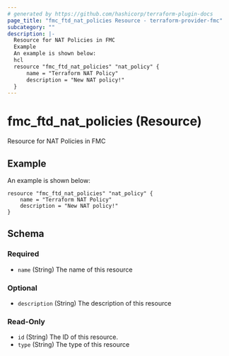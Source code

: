 ```yaml
---
# generated by https://github.com/hashicorp/terraform-plugin-docs
page_title: "fmc_ftd_nat_policies Resource - terraform-provider-fmc"
subcategory: ""
description: |-
  Resource for NAT Policies in FMC
  Example
  An example is shown below:
  hcl
  resource "fmc_ftd_nat_policies" "nat_policy" {
      name = "Terraform NAT Policy"
      description = "New NAT policy!"
  }
---
```


# fmc_ftd_nat_policies (Resource)

Resource for NAT Policies in FMC

## Example
An example is shown below: 
```hcl
resource "fmc_ftd_nat_policies" "nat_policy" {
    name = "Terraform NAT Policy"
    description = "New NAT policy!"
}
```



<!-- schema generated by tfplugindocs -->
## Schema

### Required

- `name` (String) The name of this resource

### Optional

- `description` (String) The description of this resource

### Read-Only

- `id` (String) The ID of this resource.
- `type` (String) The type of this resource


